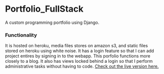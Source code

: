 # Portfolio_FullStack
A custom programming portfolio using Django.

### Functionality
It is hosted on heroku, media files stores on amazon s3, and static files stored on heroku using white noise. It has a login feature so that I can add project entires by signing in to the webapp. This porfolio functions more closely to a blog. It also has views locked behind a login so that I perform administrative tasks without having to code. [Check out the live version here.](https://achan-portfolio.herokuapp.com/)
